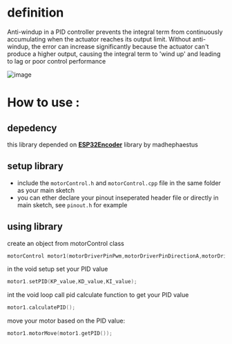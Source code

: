 # definition
Anti-windup in a PID controller prevents the integral term from continuously accumulating when the actuator reaches its output limit. Without anti-windup, the error can increase significantly because the actuator can't produce a higher output, causing the integral term to 'wind up' and leading to lag or poor control performance

![image](https://github.com/user-attachments/assets/f6eaaa6a-1ae3-4e19-8325-cf3af421aad9)

# How to use :

## depedency 
this library depended on __[ESP32Encoder](https://github.com/madhephaestus/ESP32Encoder)__  library by madhephaestus

## setup library
+ include the `motorControl.h` and `motorControl.cpp` file in the same folder as your main sketch
+ you can ether declare your pinout inseperated header file or directly in main sketch, see `pinout.h` for example 
  
## using library
create an object from motorControl class 
``` c++
motorControl motor1(motorDriverPinPwm,motorDriverPinDirectionA,motorDriverPinDirectionB,encoderPin_A,encoderPin_B);
```
  
in the void setup set your PID value
``` c++
motor1.setPID(KP_value,KD_value,KI_value);
```

int the void loop call pid calculate function to get your PID value
``` c++
motor1.calculatePID();
```

move your motor based on the PID value:
``` c++
motor1.motorMove(motor1.getPID());
```

  
